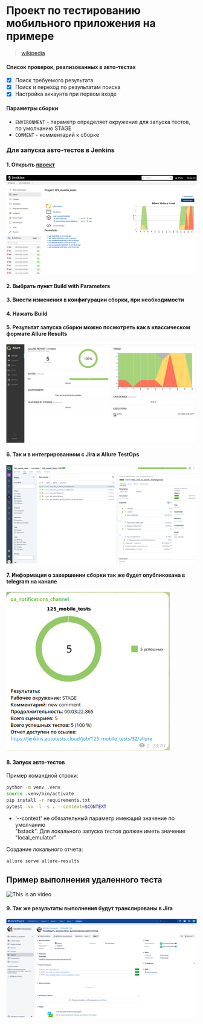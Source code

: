 # Проект по тестированию мобильного приложения на примере 

> <a target="_blank" href="https://github.com/wikimedia/apps-android-wikipedia/releases">wikipedia</a>

#### Список проверок, реализованных в авто-тестах

- [x] Поиск требуемого результата
- [x] Поиск и переход по результатам поиска
- [x] Настройка аккаунта при первом входе

#### Параметры сборки

* `ENVIRONMENT` - параметр определяет окружение для запуска тестов, по умолчанию STAGE
* `COMMENT` - комментарий к сборке

### Для запуска авто-тестов в Jenkins

#### 1. Открыть <a target="_blank" href="https://jenkins.autotests.cloud/job/125_mobile_tests/">проект</a>

![This is an image](/images/jenkins_project_main.png)

#### 2. Выбрать пункт **Build with Parameters**

#### 3. Внести изменения в конфигурации сборки, при необходимости

#### 4. Нажать **Build**

#### 5. Результат запуска сборки можно посмотреть как в классическом формате Allure Results

![This is an image](/images/allure_example.png)

#### 6. Так и в интегрированном с Jira и Allure TestOps

![This is an image](/images/testops_example.png)

#### 7. Информация о завершении сборки так же будет опубликована в telegram на канале

![This is an image](/images/notification_example.png)

#### 8. Запуск авто-тестов

Пример командной строки:

```bash
python -m venv .venv
source .venv/bin/activate
pip install -r requirements.txt
pytest -vv -l -s . --context=$CONTEXT 
```
* '--context' не обязательный параметр имеющий значение по умолчанию<br/> 
"bstack". Для локального запуска тестов должен иметь значение "local_emulator"

Создание локального отчета:

```bash
allure serve allure-results
```

## Пример выполнения удаленного теста

![This is an video](/images/demo_test_execution.gif)


#### 9. Так же результаты выполнения будут транслированы в Jira

![This is an image](/images/jira_integration.png)